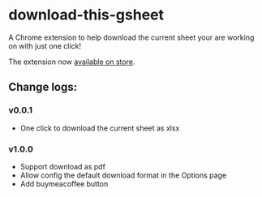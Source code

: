 # download-this-gsheet
A Chrome extension to help download the current sheet your are working on with just one click!

The extension now [available on store](https://chrome.google.com/webstore/detail/download-this-gsheet/ilpfikjnjieiinbnnbfabncjdjpgbfbm?hl=en&authuser=0).

## Change logs:
### v0.0.1
- One click to download the current sheet as xlsx
### v1.0.0
- Support download as pdf
- Allow config the default download format in the Options page
- Add buymeacoffee button